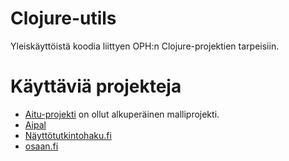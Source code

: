 Clojure-utils
=============

Yleiskäyttöistä koodia liittyen OPH:n Clojure-projektien tarpeisiin. 

# Käyttäviä projekteja

* [Aitu-projekti](https://github.com/Opetushallitus/aitu) on ollut alkuperäinen malliprojekti.
* [Aipal](https://github.com/Opetushallitus/aipal)
* [Näyttötutkintohaku.fi](https://github.com/Opetushallitus/aituhaku)
* [osaan.fi](https://github.com/Opetushallitus/osaan.fi)


